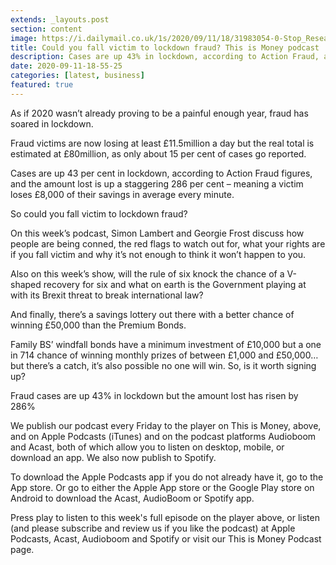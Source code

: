 ```yaml
---
extends: _layouts.post
section: content
image: https://i.dailymail.co.uk/1s/2020/09/11/18/31983054-0-Stop_Research_shows_that_one_in_seven_adults_has_committed_somet-a-4_1599846525056.jpg 
title: Could you fall victim to lockdown fraud? This is Money podcast 
description: Cases are up 43% in lockdown, according to Action Fraud, and a victim loses £8,000 of their savings in average every minute. Dont let it happen to you. 
date: 2020-09-11-18-55-25 
categories: [latest, business] 
featured: true 
--- 
```

As if 2020 wasn’t already proving to be a painful enough year, fraud has soared in lockdown.

Fraud victims are now losing at least £11.5million a day but the real total is estimated at £80million, as only about 15 per cent of cases go reported.

Cases are up 43 per cent in lockdown, according to Action Fraud figures, and the amount lost is up a staggering 286 per cent – meaning a victim loses £8,000 of their savings in average every minute.

So could you fall victim to lockdown fraud?

On this week’s podcast, Simon Lambert and Georgie Frost discuss how people are being conned, the red flags to watch out for, what your rights are if you fall victim and why it’s not enough to think it won’t happen to you.

Also on this week’s show, will the rule of six knock the chance of a V-shaped recovery for six and what on earth is the Government playing at with its Brexit threat to break international law?

And finally, there’s a savings lottery out there with a better chance of winning £50,000 than the Premium Bonds.

Family BS’ windfall bonds have a minimum investment of £10,000 but a one in 714 chance of winning monthly prizes of between £1,000 and £50,000… but there’s a catch, it’s also possible no one will win. So, is it worth signing up?

Fraud cases are up 43% in lockdown but the amount lost has risen by 286% 

We publish our podcast every Friday to the player on This is Money, above, and on Apple Podcasts (iTunes) and on the podcast platforms Audioboom and Acast, both of which allow you to listen on desktop, mobile, or download an app. We also now publish to Spotify.

To download the Apple Podcasts app if you do not already have it, go to the App store. Or go to either the Apple App store or the Google Play store on Android to download the Acast, AudioBoom or Spotify app. 

Press play to listen to this week's full episode on the player above, or listen (and please subscribe and review us if you like the podcast) at Apple Podcasts, Acast, Audioboom and Spotify or visit our This is Money Podcast page.   

